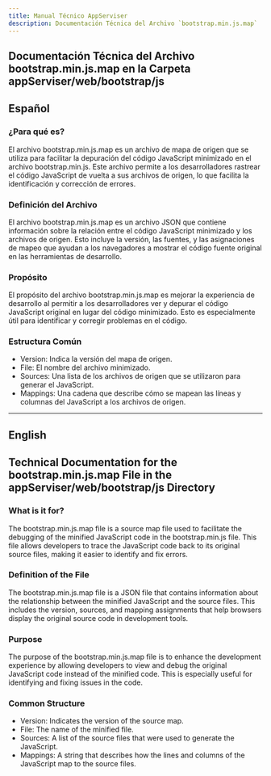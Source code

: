 ```yaml
---
title: Manual Técnico AppServiser
description: Documentación Técnica del Archivo `bootstrap.min.js.map`
---
```


## Documentación Técnica del Archivo bootstrap.min.js.map en la Carpeta appServiser/web/bootstrap/js

## Español

### ¿Para qué es?
El archivo bootstrap.min.js.map es un archivo de mapa de origen que se utiliza para facilitar la depuración del código JavaScript minimizado en el archivo bootstrap.min.js. Este archivo permite a los desarrolladores rastrear el código JavaScript de vuelta a sus archivos de origen, lo que facilita la identificación y corrección de errores.

### Definición del Archivo
El archivo bootstrap.min.js.map es un archivo JSON que contiene información sobre la relación entre el código JavaScript minimizado y los archivos de origen. Esto incluye la versión, las fuentes, y las asignaciones de mapeo que ayudan a los navegadores a mostrar el código fuente original en las herramientas de desarrollo.

### Propósito
El propósito del archivo bootstrap.min.js.map es mejorar la experiencia de desarrollo al permitir a los desarrolladores ver y depurar el código JavaScript original en lugar del código minimizado. Esto es especialmente útil para identificar y corregir problemas en el código.

### Estructura Común
- Version: Indica la versión del mapa de origen.
- File: El nombre del archivo minimizado.
- Sources: Una lista de los archivos de origen que se utilizaron para generar el JavaScript.
- Mappings: Una cadena que describe cómo se mapean las líneas y columnas del JavaScript a los archivos de origen.

---

## English

## Technical Documentation for the bootstrap.min.js.map File in the appServiser/web/bootstrap/js Directory

### What is it for?
The bootstrap.min.js.map file is a source map file used to facilitate the debugging of the minified JavaScript code in the bootstrap.min.js file. This file allows developers to trace the JavaScript code back to its original source files, making it easier to identify and fix errors.

### Definition of the File
The bootstrap.min.js.map file is a JSON file that contains information about the relationship between the minified JavaScript and the source files. This includes the version, sources, and mapping assignments that help browsers display the original source code in development tools.

### Purpose
The purpose of the bootstrap.min.js.map file is to enhance the development experience by allowing developers to view and debug the original JavaScript code instead of the minified code. This is especially useful for identifying and fixing issues in the code.

### Common Structure
- Version: Indicates the version of the source map.
- File: The name of the minified file.
- Sources: A list of the source files that were used to generate the JavaScript.
- Mappings: A string that describes how the lines and columns of the JavaScript map to the source files.

